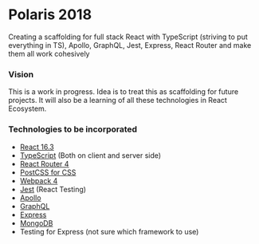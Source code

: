 Polaris 2018
=============
Creating a scaffolding for full stack React with TypeScript (striving to put everything in TS), Apollo, GraphQL, Jest, Express, React Router and make them all work cohesively

### Vision
This is a work in progress. Idea is to treat this as scaffolding for future projects.
It will also be a learning of all these technologies in React Ecosystem.

### Technologies to be incorporated
* [React 16.3](https://reactjs.org/)
* [TypeScript](https://www.typescriptlang.org/) (Both on client and server side)
* [React Router 4](https://www.npmjs.com/package/react-router4)
* [PostCSS for CSS](https://postcss.org/)
* [Webpack 4](https://webpack.js.org/)
* [Jest](https://jestjs.io/) (React Testing)
* [Apollo]()
* [GraphQL](https://graphql.org/)
* [Express ](expressjs.com)
* [MongoDB](https://www.mongodb.com/)
* Testing for Express (not sure which framework to use)

